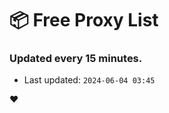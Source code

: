 # :package: Free Proxy List
### Updated every 15 minutes.

- Last updated: `2024-06-04 03:45`

:heart:

